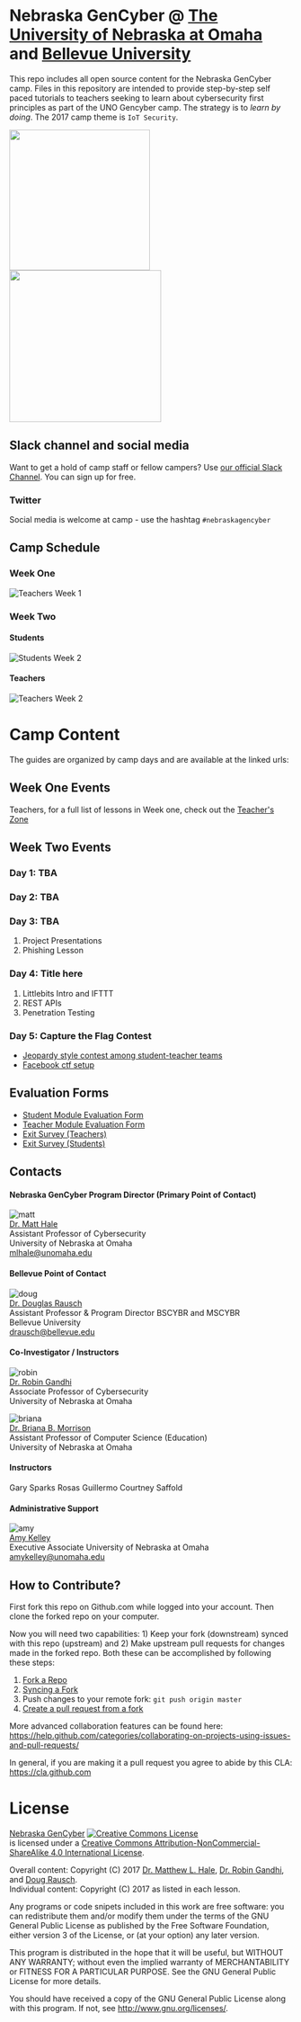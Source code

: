 # Nebraska GenCyber @ [The University of Nebraska at Omaha](http://www.unomaha.edu/college-of-information-science-and-technology/academics/information-assurance.php) and [Bellevue University](http://www.bellevue.edu/degrees/center-for-cybersecurity-education/cce)
This repo includes all open source content for the Nebraska GenCyber camp. Files in this repository are intended to provide step-by-step self paced tutorials to teachers seeking to learn about cybersecurity first principles as part of the UNO Gencyber camp. The strategy is to *learn by doing*. The 2017 camp theme is `IoT Security`.

<img src="./img/uno-logo.png" width=250/><img src="./img/bellevue-logo.png" width=270/>

## Slack channel and social media
Want to get a hold of camp staff or fellow campers? Use [our official Slack Channel](https://join.slack.com/t/nebraskagencyber/shared_invite/MjE3NzAyMDczOTkxLTE1MDA4NzMxODYtNjI0ODBiYTU2MA). You can sign up for free.

### Twitter
Social media is welcome at camp - use the hashtag `#nebraskagencyber`

## Camp Schedule
### Week One
![Teachers Week 1](./img/uno-camp-schedule-teachers-week1.png)  

### Week Two
#### Students
![Students Week 2](./img/uno-camp-schedule-students-week2.png)  

#### Teachers
![Teachers Week 2](./img/uno-camp-schedule-teachers-week2.png)

# Camp Content
The guides are organized by camp days and are available at the linked urls:

## Week One Events
Teachers, for a full list of lessons in Week one, check out the [Teacher's Zone](./teachers/README.md)

## Week Two Events
### Day 1: TBA
### Day 2: TBA
### Day 3: TBA
1. Project Presentations
1. Phishing Lesson

### Day 4: Title here
1. Littlebits Intro and IFTTT
1. REST APIs
1. Penetration Testing

### Day 5: Capture the Flag Contest
* [Jeopardy style contest among student-teacher teams](http://ctf.gencyber2017.unomaha.edu)
* [Facebook ctf setup](./facebookctf/fbctf.md)


## Evaluation Forms
* [Student Module Evaluation Form](https://unomaha.az1.qualtrics.com/jfe/form/SV_d6fG6S6YsTIdMTb)
* [Teacher Module Evaluation Form](https://unomaha.az1.qualtrics.com/jfe/form/SV_8q4cebgz9jXh301)
* [Exit Survey (Teachers)](https://www.surveymonkey.com/r/NebraskaOmaha_C1_T1_July24_Aug4)
* [Exit Survey (Students)](https://www.surveymonkey.com/r/NebraskaOmaha_C1_S1_July24_Aug4)


## Contacts

#### Nebraska GenCyber Program Director (Primary Point of Contact)
![matt](./img/matt.jpg)  
[Dr. Matt Hale](http://faculty.ist.unomaha.edu/mlhale/)    
Assistant Professor of Cybersecurity  
University of Nebraska at Omaha    
[mlhale@unomaha.edu](mailto:mlhale@unomaha.edu)

#### Bellevue Point of Contact
![doug](./img/doug.jpg)  
[Dr. Douglas Rausch](http://www.bellevue.edu/about/leadership/faculty/rausch-douglas)   
Assistant Professor & Program Director BSCYBR and MSCYBR  
Bellevue University  
[drausch@bellevue.edu](mailto:drausch@bellevue.edu)

#### Co-Investigator / Instructors
![robin](./img/robin.png)  
[Dr. Robin Gandhi](http://faculty.ist.unomaha.edu/rgandhi/)    
Associate Professor of Cybersecurity  
University of Nebraska at Omaha  

![briana](./img/briana.png)  
[Dr. Briana B. Morrison](http://www.brianamorrison.net)  
Assistant Professor of Computer Science (Education)  
University of Nebraska at Omaha  

#### Instructors
Gary Sparks
Rosas Guillermo
Courtney Saffold

#### Administrative Support
![amy](./img/amy.jpg)  
[Amy Kelley](https://www.unomaha.edu/college-of-information-science-and-technology/about/faculty-staff/amy-kelley.php)  
Executive Associate
University of Nebraska at Omaha  
[amykelley@unomaha.edu](mailto:amykelley@unomaha.edu)

## How to Contribute?

First fork this repo on Github.com while logged into your account. Then clone the forked repo on your computer.

Now you will need two capabilities: 1) Keep your fork (downstream) synced with this repo (upstream) and 2) Make upstream pull requests for changes made in the forked repo. Both these can be accomplished by following these steps:  

1. [Fork a Repo](https://help.github.com/articles/fork-a-repo/)  
1. [Syncing a Fork](https://help.github.com/articles/syncing-a-fork/)  
1. Push changes to your remote fork: `git push origin master`  
1. [Create a pull request from a fork](https://help.github.com/articles/creating-a-pull-request-from-a-fork/)  

More advanced collaboration features can be found here: https://help.github.com/categories/collaborating-on-projects-using-issues-and-pull-requests/

In general, if you are making it a pull request you agree to abide by this CLA: https://cla.github.com

# License  
[Nebraska GenCyber](https://github.com/MLHale/nebraska-gencyber) <a rel="license" href="http://creativecommons.org/licenses/by-nc-sa/4.0/"><img alt="Creative Commons License" style="border-width:0" src="https://i.creativecommons.org/l/by-nc-sa/4.0/88x31.png" /></a><br /> is licensed under a <a rel="license" href="http://creativecommons.org/licenses/by-nc-sa/4.0/">Creative Commons Attribution-NonCommercial-ShareAlike 4.0 International License</a>.

Overall content: Copyright (C) 2017  [Dr. Matthew L. Hale](http://faculty.ist.unomaha.edu/mhale/), [Dr. Robin Gandhi](http://faculty.ist.unomaha.edu/rgandhi/), and [Doug Rausch](http://www.bellevue.edu/about/leadership/faculty/rausch-douglas).  
Individual content: Copyright (C) 2017 as listed in each lesson.

Any programs or code snipets included in this work are free software: you can redistribute them and/or modify them under the terms of the GNU General Public License as published by
the Free Software Foundation, either version 3 of the License, or (at your option) any later version.

This program is distributed in the hope that it will be useful,
but WITHOUT ANY WARRANTY; without even the implied warranty of
MERCHANTABILITY or FITNESS FOR A PARTICULAR PURPOSE.  See the
GNU General Public License for more details.

You should have received a copy of the GNU General Public License
along with this program.  If not, see <http://www.gnu.org/licenses/>.
